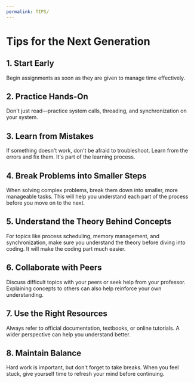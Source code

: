 ```yaml
---
permalink: TIPS/
---
```


# Tips for the Next Generation

## 1. Start Early  
Begin assignments as soon as they are given to manage time effectively.

## 2. Practice Hands-On  
Don't just read—practice system calls, threading, and synchronization on your system.

## 3. Learn from Mistakes  
If something doesn't work, don't be afraid to troubleshoot. Learn from the errors and fix them. It's part of the learning process.

## 4. Break Problems into Smaller Steps  
When solving complex problems, break them down into smaller, more manageable tasks. This will help you understand each part of the process before you move on to the next.

## 5. Understand the Theory Behind Concepts  
For topics like process scheduling, memory management, and synchronization, make sure you understand the theory before diving into coding. It will make the coding part much easier.

## 6. Collaborate with Peers  
Discuss difficult topics with your peers or seek help from your professor. Explaining concepts to others can also help reinforce your own understanding.

## 7. Use the Right Resources  
Always refer to official documentation, textbooks, or online tutorials. A wider perspective can help you understand better.

## 8. Maintain Balance  
Hard work is important, but don't forget to take breaks. When you feel stuck, give yourself time to refresh your mind before continuing.


